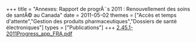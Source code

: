 +++
title = "Annexes: Rapport de progrÃ¨s 2011 : Renouvellement des soins de santÃ© au Canada"
date = 2011-05-02
themes = ["Accès et temps d'attente","Gestion des produits pharmaceutiques","Dossiers de santé électroniques"]
types = ["Publications"]
+++
[2.45.1-2011Progress_app_FRA.pdf](/files/2.45.1-2011Progress_app_FRA.pdf)
